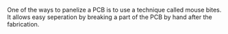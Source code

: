 One of the ways to panelize a PCB is to use a technique called mouse bites. It allows easy seperation by breaking a part of the PCB by hand after the fabrication. 
